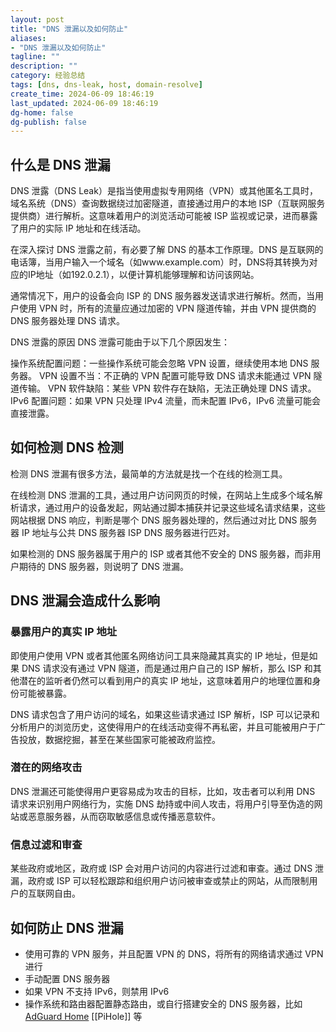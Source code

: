 ```yaml
---
layout: post
title: "DNS 泄漏以及如何防止"
aliases:
- "DNS 泄漏以及如何防止"
tagline: ""
description: ""
category: 经验总结
tags: [dns, dns-leak, host, domain-resolve]
create_time: 2024-06-09 18:46:19
last_updated: 2024-06-09 18:46:19
dg-home: false
dg-publish: false
---
```


## 什么是 DNS 泄漏

DNS 泄露（DNS Leak）是指当使用虚拟专用网络（VPN）或其他匿名工具时，域名系统（DNS）查询数据绕过加密隧道，直接通过用户的本地 ISP（互联网服务提供商）进行解析。这意味着用户的浏览活动可能被 ISP 监视或记录，进而暴露了用户的实际 IP 地址和在线活动。

在深入探讨 DNS 泄露之前，有必要了解 DNS 的基本工作原理。DNS 是互联网的电话簿，当用户输入一个域名（如www.example.com）时，DNS将其转换为对应的IP地址（如192.0.2.1），以便计算机能够理解和访问该网站。

通常情况下，用户的设备会向 ISP 的 DNS 服务器发送请求进行解析。然而，当用户使用 VPN 时，所有的流量应通过加密的 VPN 隧道传输，并由 VPN 提供商的 DNS 服务器处理 DNS 请求。

DNS 泄露的原因
DNS 泄露可能由于以下几个原因发生：

操作系统配置问题：一些操作系统可能会忽略 VPN 设置，继续使用本地 DNS 服务器。
VPN 设置不当：不正确的 VPN 配置可能导致 DNS 请求未能通过 VPN 隧道传输。
VPN 软件缺陷：某些 VPN 软件存在缺陷，无法正确处理 DNS 请求。
IPv6 配置问题：如果 VPN 只处理 IPv4 流量，而未配置 IPv6，IPv6 流量可能会直接泄露。

## 如何检测 DNS 检测

检测 DNS 泄漏有很多方法，最简单的方法就是找一个在线的检测工具。

在线检测 DNS 泄漏的工具，通过用户访问网页的时候，在网站上生成多个域名解析请求，通过用户的设备发起，网站通过脚本捕获并记录这些域名请求结果，这些网站根据 DNS 响应，判断是哪个 DNS 服务器处理的，然后通过对比 DNS 服务器 IP 地址与公共 DNS 服务器 ISP DNS 服务器进行匹对。

如果检测的 DNS 服务器属于用户的 ISP 或者其他不安全的 DNS 服务器，而非用户期待的 DNS 服务器，则说明了 DNS 泄漏。

## DNS 泄漏会造成什么影响

### 暴露用户的真实 IP 地址

即使用户使用 VPN 或者其他匿名网络访问工具来隐藏其真实的 IP 地址，但是如果 DNS 请求没有通过 VPN 隧道，而是通过用户自己的 ISP 解析，那么 ISP 和其他潜在的监听者仍然可以看到用户的真实 IP 地址，这意味着用户的地理位置和身份可能被暴露。

DNS 请求包含了用户访问的域名，如果这些请求通过 ISP 解析，ISP 可以记录和分析用户的浏览历史，这使得用户的在线活动变得不再私密，并且可能被用户于广告投放，数据挖掘，甚至在某些国家可能被政府监控。

### 潜在的网络攻击

DNS 泄漏还可能使得用户更容易成为攻击的目标，比如，攻击者可以利用 DNS 请求来识别用户网络行为，实施 DNS 劫持或中间人攻击，将用户引导至伪造的网站或恶意服务器，从而窃取敏感信息或传播恶意软件。

### 信息过滤和审查

某些政府或地区，政府或 ISP 会对用户访问的内容进行过滤和审查。通过 DNS 泄漏，政府或 ISP 可以轻松跟踪和组织用户访问被审查或禁止的网站，从而限制用户的互联网自由。

## 如何防止 DNS 泄漏

- 使用可靠的 VPN 服务，并且配置 VPN 的 DNS，将所有的网络请求通过 VPN 进行
- 手动配置 DNS 服务器
- 如果 VPN 不支持 IPv6，则禁用 IPv6
- 操作系统和路由器配置静态路由，或自行搭建安全的 DNS 服务器，比如 [AdGuard Home](https://blog.einverne.info/post/2020/05/use-adguard-home-to-block-ads.html) [[PiHole]] 等
